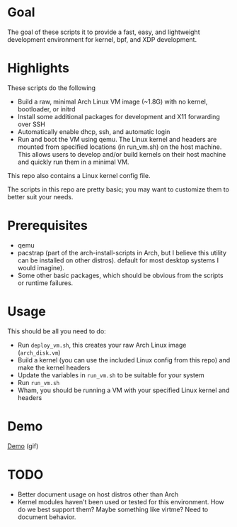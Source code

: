 # Goal

The goal of these scripts it to provide a fast, easy, and lightweight
development environment for kernel, bpf, and XDP development.

# Highlights

These scripts do the following

* Build a raw, minimal Arch Linux VM image (~1.8G) with no kernel, bootloader,
  or initrd
* Install some additional packages for development and X11 forwarding over SSH
* Automatically enable dhcp, ssh, and automatic login
* Run and boot the VM using qemu. The Linux kernel and headers are mounted from
  specified locations (in run_vm.sh) on the host machine. This allows users to
  develop and/or build kernels on their host machine and quickly run them in a
  minimal VM.

This repo also contains a Linux kernel config file.

The scripts in this repo are pretty basic; you may want to customize them to
better suit your needs.

# Prerequisites

* qemu
* pacstrap (part of the arch-install-scripts in Arch, but I believe this
  utility can be installed on other distros).
  default for most desktop systems I would imagine).
* Some other basic packages, which should be obvious from the scripts or
  runtime failures.

# Usage

This should be all you need to do:

* Run `deploy_vm.sh`, this creates your raw Arch Linux image (`arch_disk.vm`)
* Build a kernel (you can use the included Linux config from this repo) and
  make the kernel headers
* Update the variables in `run_vm.sh` to be suitable for your system
* Run `run_vm.sh`
* Wham, you should be running a VM with your specified Linux kernel and headers

# Demo

[Demo](http://bean.freeshell.org/files/demo.gif) (gif)

# TODO

* Better document usage on host distros other than Arch
* Kernel modules haven't been used or tested for this environment. How do we
  best support them? Maybe something like virtme? Need to document behavior.
